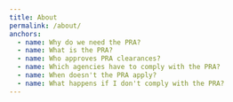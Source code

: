 ```yaml
---
title: About
permalink: /about/
anchors:
  - name: Why do we need the PRA?
  - name: What is the PRA?
  - name: Who approves PRA clearances?
  - name: Which agencies have to comply with the PRA?
  - name: When doesn't the PRA apply?
  - name: What happens if I don't comply with the PRA?
---
```

